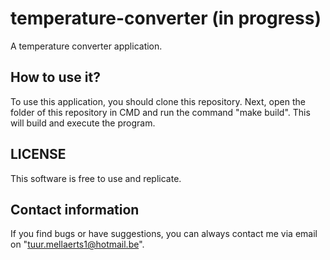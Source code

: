 # temperature-converter (in progress)
A temperature converter application.

## How to use it?
To use this application, you should clone this repository. Next, open the folder of this repository in CMD and run the command "make build". This will build and execute the program. 

## LICENSE
This software is free to use and replicate.

## Contact information
If you find bugs or have suggestions, you can always contact me via email on "tuur.mellaerts1@hotmail.be".
